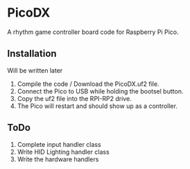 # PicoDX

A rhythm game controller board code for Raspberry Pi Pico.


## Installation
Will be written later

1. Compile the code / Download the PicoDX.uf2 file.
2. Connect the Pico to USB while holding the bootsel button.
3. Copy the uf2 file into the RPI-RP2 drive.
4. The Pico will restart and should show up as a controller.

## ToDo
1. Complete input handler class
2. Write HID Lighting handler class
3. Write the hardware handlers